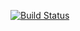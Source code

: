 [![Build Status](https://travis-ci.com/cambid/ansible-role-cache.svg?branch=master)](https://travis-ci.com/cambid/ansible-role-cache)
